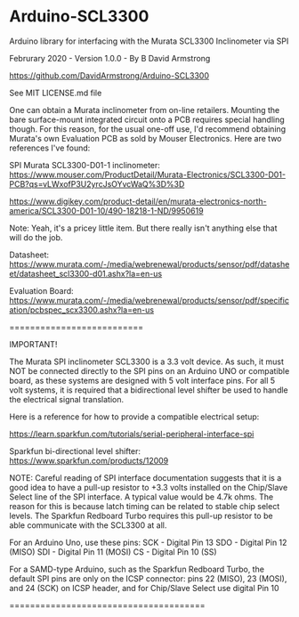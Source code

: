 # Arduino-SCL3300


Arduino library for interfacing with the Murata SCL3300 Inclinometer via SPI

Februrary 2020 - Version 1.0.0 - 
By B David Armstrong

https://github.com/DavidArmstrong/Arduino-SCL3300

See MIT LICENSE.md file

One can obtain a Murata inclinometer from on-line retailers.  Mounting the bare surface-mount integrated circuit onto a PCB requires special handling though. For this reason, for the usual one-off use, I'd recommend obtaining Murata's own Evaluation PCB as sold by Mouser Electronics.  Here are two references I've found:

SPI Murata SCL3300-D01-1 inclinometer: https://www.mouser.com/ProductDetail/Murata-Electronics/SCL3300-D01-PCB?qs=vLWxofP3U2yrcJsOYvcWaQ%3D%3D

https://www.digikey.com/product-detail/en/murata-electronics-north-america/SCL3300-D01-10/490-18218-1-ND/9950619

Note: Yeah, it's a pricey little item.  But there really isn't anything else that will do the job.

Datasheet: https://www.murata.com/-/media/webrenewal/products/sensor/pdf/datasheet/datasheet_scl3300-d01.ashx?la=en-us

Evaluation Board: https://www.murata.com/-/media/webrenewal/products/sensor/pdf/specification/pcbspec_scx3300.ashx?la=en-us

==========================

IMPORTANT!

The Murata SPI inclinometer SCL3300 is a 3.3 volt device.  As such, it must NOT be connected directly to the SPI pins on an Arduino UNO or compatible board, as these systems are designed with 5 volt interface pins.  For all 5 volt systems, it is required that a bidirectional level shifter be used to handle the electrical signal translation.

Here is a reference for how to provide a compatible electrical setup:

https://learn.sparkfun.com/tutorials/serial-peripheral-interface-spi

Sparkfun bi-directional level shifter: https://www.sparkfun.com/products/12009

NOTE: Careful reading of SPI interface documentation suggests that it is a good idea to have a pull-up resistor to +3.3 volts installed on the Chip/Slave Select line of the SPI interface.  A typical value would be 4.7k ohms.  The reason for this is because latch timing can be related to stable chip select levels.  The Sparkfun Redboard Turbo requires this pull-up resistor to be able communicate with the SCL3300 at all.

For an Arduino Uno, use these pins:
SCK - Digital Pin 13
SDO - Digital Pin 12 (MISO)
SDI - Digital Pin 11 (MOSI)
CS - Digital Pin 10  (SS)

For a SAMD-type Arduino, such as the Sparkfun Redboard Turbo, the default SPI pins are only on the ICSP connector:
pins 22 (MISO), 23 (MOSI), and 24 (SCK) on ICSP header, and for Chip/Slave Select use digital Pin 10

======================================
